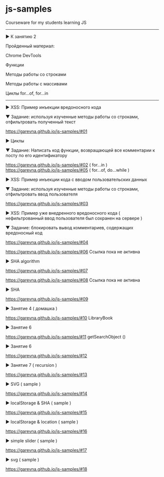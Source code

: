 # js-samples

Courseware for my students learning JS
______________________________________

► К занятию 2

Пройденный материал:

Chrome DevTools

Функции

Методы работы со строками

Методы работы с массивами

Циклы for...of, for...in
_________________________

► XSS: Пример инъекции вредоносного кода

▼ Задание: используя изученные методы работы со строками,
отфильтровать полученный текст

https://garevna.github.io/js-samples/#01

► Циклы

▼ Задание: Написать код функции, возвращающей все комментарии к посту
по его идентификатору

https://garevna.github.io/js-samples/#02   ( for...in )
https://garevna.github.io/js-samples/#05   ( for...of, do...while )

► XSS: Пример инъекции кода с вводом пользовательских данных

▼ Задание: используя изученные методы работы со строками,
отфильтровать ввод пользователя

https://garevna.github.io/js-samples/#03

► XSS: Пример уже внедренного вредоносного кода
( нефильтрованный ввод пользователя был сохранен на сервере )

▼ Задание: блокировать вывод комментариев,
содержащих вредоносный код

https://garevna.github.io/js-samples/#04


https://garevna.github.io/js-samples/#06     Ссылка пока не активна

► SHA algorithm

https://garevna.github.io/js-samples/#07


https://garevna.github.io/js-samples/#08     Ссылка пока не активна

► SHA

https://garevna.github.io/js-samples/#09

► Занятие 4 ( домашка )

https://garevna.github.io/js-samples/#10     LibraryBook

► Занятие 6

https://garevna.github.io/js-samples/#11     getSearchObject ()

► Занятие 6

https://garevna.github.io/js-samples/#12

► Занятие 7 ( recursion )

https://garevna.github.io/js-samples/#13

► SVG ( sample )

https://garevna.github.io/js-samples/#14

► localStorage & SHA ( sample )

https://garevna.github.io/js-samples/#15

► localStorage & location ( sample )

https://garevna.github.io/js-samples/#16

► simple slider ( sample )

https://garevna.github.io/js-samples/#17

► svg ( sample )

https://garevna.github.io/js-samples/#18
